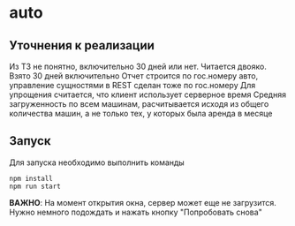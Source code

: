 # auto

## Уточнения к реализации
Из ТЗ не понятно, включительно 30 дней или нет. Читается двояко. Взято 30 дней включительно
Отчет строится по гос.номеру авто, управление сущностями в REST сделан тоже по гос.номеру
Для упрощения считается, что клиент использует серверное время
Средняя загруженность по всем машинам, расчитывается исходя из общего количества машин, а не только тех, у которых была аренда в месяце

## Запуск
Для запуска необходимо выполнить команды
```
npm install
npm run start 
```
**ВАЖНО**: На момент открытия окна, сервер может еще не загрузится. Нужно немного подождать и нажать кнопку "Попробовать снова"
